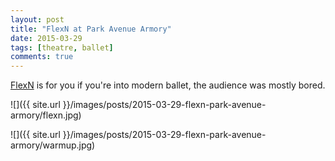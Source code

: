 ```yaml
---
layout: post
title: "FlexN at Park Avenue Armory"
date: 2015-03-29
tags: [theatre, ballet]
comments: true
---
```

<a href='http://www.armoryonpark.org/programs_events/detail/flexn'>FlexN</a> is for you if you're into modern ballet, the audience was mostly bored.

![]({{ site.url }}/images/posts/2015-03-29-flexn-park-avenue-armory/flexn.jpg)

![]({{ site.url }}/images/posts/2015-03-29-flexn-park-avenue-armory/warmup.jpg)
